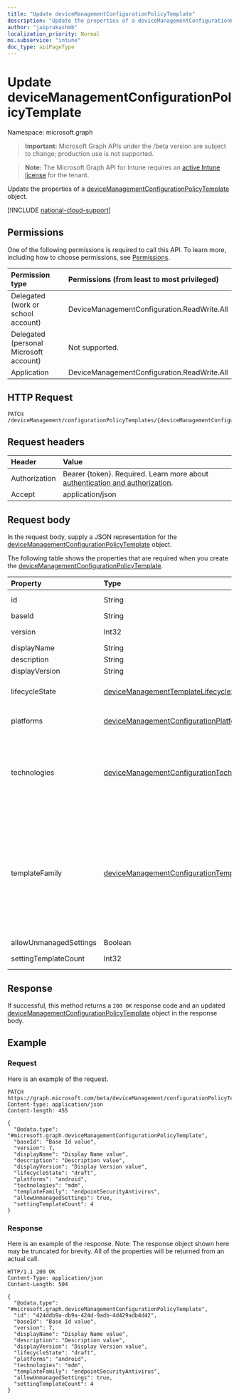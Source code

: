 ```yaml
---
title: "Update deviceManagementConfigurationPolicyTemplate"
description: "Update the properties of a deviceManagementConfigurationPolicyTemplate object."
author: "jaiprakashmb"
localization_priority: Normal
ms.subservice: "intune"
doc_type: apiPageType
---
```


# Update deviceManagementConfigurationPolicyTemplate

Namespace: microsoft.graph

> **Important:** Microsoft Graph APIs under the /beta version are subject to change; production use is not supported.

> **Note:** The Microsoft Graph API for Intune requires an [active Intune license](https://go.microsoft.com/fwlink/?linkid=839381) for the tenant.

Update the properties of a [deviceManagementConfigurationPolicyTemplate](../resources/intune-deviceconfigv2-devicemanagementconfigurationpolicytemplate.md) object.

[!INCLUDE [national-cloud-support](../../includes/all-clouds.md)]

## Permissions
One of the following permissions is required to call this API. To learn more, including how to choose permissions, see [Permissions](/graph/permissions-reference).

|Permission type|Permissions (from least to most privileged)|
|:---|:---|
|Delegated (work or school account)|DeviceManagementConfiguration.ReadWrite.All|
|Delegated (personal Microsoft account)|Not supported.|
|Application|DeviceManagementConfiguration.ReadWrite.All|

## HTTP Request
<!-- {
  "blockType": "ignored"
}
-->
``` http
PATCH /deviceManagement/configurationPolicyTemplates/{deviceManagementConfigurationPolicyTemplateId}
```

## Request headers
|Header|Value|
|:---|:---|
|Authorization|Bearer {token}. Required. Learn more about [authentication and authorization](/graph/auth/auth-concepts).|
|Accept|application/json|

## Request body
In the request body, supply a JSON representation for the [deviceManagementConfigurationPolicyTemplate](../resources/intune-deviceconfigv2-devicemanagementconfigurationpolicytemplate.md) object.

The following table shows the properties that are required when you create the [deviceManagementConfigurationPolicyTemplate](../resources/intune-deviceconfigv2-devicemanagementconfigurationpolicytemplate.md).

|Property|Type|Description|
|:---|:---|:---|
|id|String|Key of the template document, composed of BaseId and Version. Automatically generated.|
|baseId|String|Template base identifier|
|version|Int32|Template version. Valid values 1 to 2147483647. This property is read-only.|
|displayName|String|Template display name|
|description|String|Template description|
|displayVersion|String|Description of template version|
|lifecycleState|[deviceManagementTemplateLifecycleState](../resources/intune-deviceconfigv2-devicemanagementtemplatelifecyclestate.md)|Indicate current lifecycle state of template. Possible values are: `invalid`, `draft`, `active`, `superseded`, `deprecated`, `retired`.|
|platforms|[deviceManagementConfigurationPlatforms](../resources/intune-deviceconfigv2-devicemanagementconfigurationplatforms.md)|Platforms for this template. Possible values are: `none`, `android`, `iOS`, `macOS`, `windows10X`, `windows10`, `linux`, `unknownFutureValue`.|
|technologies|[deviceManagementConfigurationTechnologies](../resources/intune-deviceconfigv2-devicemanagementconfigurationtechnologies.md)|Technologies for this template. Possible values are: `none`, `mdm`, `windows10XManagement`, `configManager`, `appleRemoteManagement`, `microsoftSense`, `exchangeOnline`, `mobileApplicationManagement`, `linuxMdm`, `extensibility`, `enrollment`, `endpointPrivilegeManagement`, `unknownFutureValue`, `windowsOsRecovery`.|
|templateFamily|[deviceManagementConfigurationTemplateFamily](../resources/intune-deviceconfigv2-devicemanagementconfigurationtemplatefamily.md)|TemplateFamily for this template. Possible values are: `none`, `endpointSecurityAntivirus`, `endpointSecurityDiskEncryption`, `endpointSecurityFirewall`, `endpointSecurityEndpointDetectionAndResponse`, `endpointSecurityAttackSurfaceReduction`, `endpointSecurityAccountProtection`, `endpointSecurityApplicationControl`, `endpointSecurityEndpointPrivilegeManagement`, `enrollmentConfiguration`, `appQuietTime`, `baseline`, `unknownFutureValue`, `deviceConfigurationScripts`, `deviceConfigurationPolicies`, `windowsOsRecoveryPolicies`, `companyPortal`.|
|allowUnmanagedSettings|Boolean|Allow unmanaged setting templates|
|settingTemplateCount|Int32|Number of setting templates. Valid values 0 to 2147483647. This property is read-only.|



## Response
If successful, this method returns a `200 OK` response code and an updated [deviceManagementConfigurationPolicyTemplate](../resources/intune-deviceconfigv2-devicemanagementconfigurationpolicytemplate.md) object in the response body.

## Example

### Request
Here is an example of the request.
``` http
PATCH https://graph.microsoft.com/beta/deviceManagement/configurationPolicyTemplates/{deviceManagementConfigurationPolicyTemplateId}
Content-type: application/json
Content-length: 455

{
  "@odata.type": "#microsoft.graph.deviceManagementConfigurationPolicyTemplate",
  "baseId": "Base Id value",
  "version": 7,
  "displayName": "Display Name value",
  "description": "Description value",
  "displayVersion": "Display Version value",
  "lifecycleState": "draft",
  "platforms": "android",
  "technologies": "mdm",
  "templateFamily": "endpointSecurityAntivirus",
  "allowUnmanagedSettings": true,
  "settingTemplateCount": 4
}
```

### Response
Here is an example of the response. Note: The response object shown here may be truncated for brevity. All of the properties will be returned from an actual call.
``` http
HTTP/1.1 200 OK
Content-Type: application/json
Content-Length: 504

{
  "@odata.type": "#microsoft.graph.deviceManagementConfigurationPolicyTemplate",
  "id": "424ddb9a-db9a-424d-9adb-4d429adb4d42",
  "baseId": "Base Id value",
  "version": 7,
  "displayName": "Display Name value",
  "description": "Description value",
  "displayVersion": "Display Version value",
  "lifecycleState": "draft",
  "platforms": "android",
  "technologies": "mdm",
  "templateFamily": "endpointSecurityAntivirus",
  "allowUnmanagedSettings": true,
  "settingTemplateCount": 4
}
```
